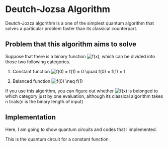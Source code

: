 # Deutch-Jozsa Algorithm
Deutch-Jozza algorithm is a one of the simplest quantum algorithm that solves a particular problem faster than its classical counterpart.  

## Problem that this algorithm aims to solve  
Suppose that there is a binary function <img src="https://latex.codecogs.com/gif.latex?f(x)" title="f(x)" />, which can be divided into those two following categories.

1. Constant function <img src="https://latex.codecogs.com/gif.latex?f(0)&space;=&space;f(1)&space;=&space;0&space;\quad&space;f(0)&space;=&space;f(1)&space;=&space;1" title="f(0) = f(1) = 0 \quad f(0) = f(1) = 1" />

2. Balanced function <img src="https://latex.codecogs.com/gif.latex?f(0)&space;\neq&space;f(1)" title="f(0) \neq f(1)" />

If you use this algorithm, you can figure out whether <img src="https://latex.codecogs.com/gif.latex?f(x)" title="f(x)" /> is belonged to which category just by one evaluation, although its classical algorithm takes n trials(n is the binary length of input)

## Implementation
Here, I am going to show quantum circuits and codes that I implemented.

This is the quantum circuit for a constant function


